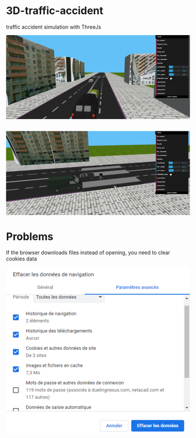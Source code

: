 # 3D-traffic-accident
traffic accident simulation with ThreeJs


![alt text](https://github.com/ZAHHAR-ISMAIL/3D-traffic-accident/blob/master/exemple/exemple1.png)

## 

![alt text](https://github.com/ZAHHAR-ISMAIL/3D-traffic-accident/blob/master/exemple/exemple2.png)


# Problems
If the browser downloads files instead of opening, you need to clear cookies data

![alt text](https://github.com/ZAHHAR-ISMAIL/3D-traffic-accident/blob/master/exemple/problem.png)

